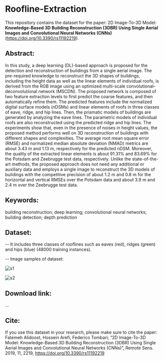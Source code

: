 # Roofline-Extraction

This repository contains the dataset for the paper: 2D Image-To-3D Model: **Knowledge-Based 3D Building Reconstruction (3DBR) Using Single Aerial Images and Convolutional Neural Networks (CNNs)** (https://doi.org/10.3390/rs11192219).

## Abstract:
In this study, a deep learning (DL)-based approach is proposed for the detection and reconstruction of buildings from a single aerial image. The pre-required knowledge to reconstruct the 3D shapes of buildings, including the height data as well as the linear elements of individual roofs, is derived from the RGB image using an optimized multi-scale convolutional–deconvolutional network (MSCDN). The proposed network is composed of two feature extraction levels to first predict the coarse features, and then automatically refine them. The predicted features include the normalized digital surface models (nDSMs) and linear elements of roofs in three classes of eave, ridge, and hip lines. Then, the prismatic models of buildings are generated by analyzing the eave lines. The parametric models of individual roofs are also reconstructed using the predicted ridge and hip lines. The experiments show that, even in the presence of noises in height values, the proposed method performs well on 3D reconstruction of buildings with different shapes and complexities. The average root mean square error (RMSE) and normalized median absolute deviation (NMAD) metrics are about 3.43 m and 1.13 m, respectively for the predicted nDSM. Moreover, the quality of the extracted linear elements is about 91.31% and 83.69% for the Potsdam and Zeebrugge test data, respectively. Unlike the state-of-the-art methods, the proposed approach does not need any additional or auxiliary data and employs a single image to reconstruct the 3D models of buildings with the competitive precision of about 1.2 m and 0.8 m for the horizontal and vertical RMSEs over the Potsdam data and about 3.9 m and 2.4 m over the Zeebrugge test data.

## Keywords:
building reconstruction; deep learning; convolutional neural networks; building detection; depth prediction

## Dataset: 
  
 -- It includes three classes of rooflines such as eaves (red), ridges (green) and hips (blue) (48000 training instances).
 
 -- Image samples of dataset:
 
 ![s1](https://user-images.githubusercontent.com/16438357/63887866-0082b700-c9de-11e9-9244-996bb052ce2d.png)
 
 ![s2](https://user-images.githubusercontent.com/16438357/63887889-0c6e7900-c9de-11e9-9cdc-70b7d1fd8b0d.png)
 
 
 ## Download link:
 ...
 
 ## Cite:
If you use this dataset in your research, please make sure to cite the paper:
Fatemeh Alidoost, Hossein Arefi, Federico Tombari; “2D Image-To-3D Model: Knowledge-Based 3D Building Reconstruction (3DBR) Using Single Aerial Images and Convolutional Neural Networks (CNNs)”, Remote Sens. 2019, 11, 2219, https://doi.org/10.3390/rs11192219

 
 
